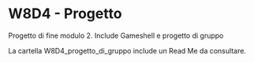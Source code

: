# W8D4 - Progetto
 Progetto di fine modulo 2. Include Gameshell e progetto di gruppo

 La cartella W8D4_progetto_di_gruppo include un Read Me da consultare.